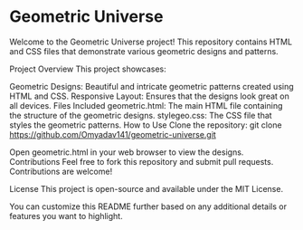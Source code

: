 # Geometric Universe
Welcome to the Geometric Universe project! This repository contains HTML and CSS files that demonstrate various geometric designs and patterns.

Project Overview
This project showcases:

Geometric Designs: Beautiful and intricate geometric patterns created using HTML and CSS.
Responsive Layout: Ensures that the designs look great on all devices.
Files Included
geometric.html: The main HTML file containing the structure of the geometric designs.
stylegeo.css: The CSS file that styles the geometric patterns.
How to Use
Clone the repository:
git clone https://github.com/Omyadav141/geometric-universe.git

Open geometric.html in your web browser to view the designs.
Contributions
Feel free to fork this repository and submit pull requests. Contributions are welcome!

License
This project is open-source and available under the MIT License.

You can customize this README further based on any additional details or features you want to highlight.
